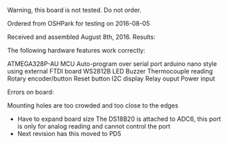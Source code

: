 Warning, this board is not tested. Do not order.


Ordered from OSHPark for testing on 2016-08-05

Received and assembled August 8th, 2016. Results:

The following hardware features work correctly:

ATMEGA328P-AU MCU
Auto-program over serial port arduino nano style using external FTDI board
WS2812B LED
Buzzer
Thermocouple reading
Rotary encoder/button
Reset button
I2C display
Relay ouput
Power input

Errors on board:

Mounting holes are too crowded and too close to the edges
  - Have to expand board size
The DS18B20 is attached to ADC6, this port is only for analog reading and cannot control the port
  - Next revision has this moved to PD5
